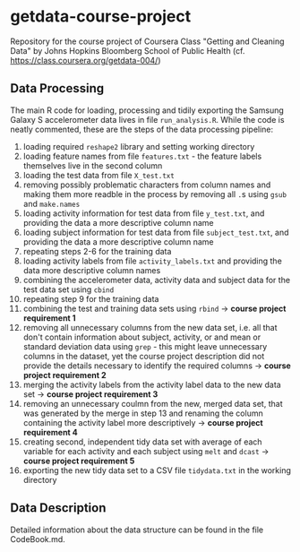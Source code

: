 getdata-course-project
======================

Repository for the course project of Coursera Class "Getting and Cleaning Data" by Johns Hopkins Bloomberg School of Public Health (cf. https://class.coursera.org/getdata-004/)

## Data Processing

The main R code for loading, processing and tidily exporting the Samsung Galaxy S accelerometer data lives in file `run_analysis.R`. While the code is neatly commented, these are the steps of the data processing pipeline:

1. loading required `reshape2` library and setting working directory
2. loading feature names from file `features.txt` - the feature labels themselves live in the second column
3. loading the test data from file `X_test.txt`
4. removing possibly problematic characters from column names and making them more readble in the process by removing all `.`s using `gsub` and `make.names`
5. loading activity information for test data from file `y_test.txt`, and providing the data a more descriptive column name
6. loading subject information for test data from file `subject_test.txt`, and providing the data a more descriptive column name
7. repeating steps 2-6 for the training data
8. loading activity labels from file `activity_labels.txt` and providing the data more descriptive column names
9. combining the accelerometer data, activity data and subject data for the test data set using `cbind`
10. repeating step 9 for the training data
11. combining the test and training data sets using `rbind` -> **course project requirement 1**
12. removing all unnecessary columns from the new data set, i.e. all that don't contain information about subject, activity, or and mean or standard deviation data using `grep` - this might leave unnecessary columns in the dataset, yet the course project description did not provide the details necessary to identify the required columns -> **course project requirement 2**
13. merging the activity labels from the activity label data to the new data set -> **course project requirement 3**
14. removing an unnecessary coulmn from the new, merged data set, that was generated by the merge in step 13 and renaming the column containing the activity label more descriptively -> **course project requirement 4**
15. creating second, independent tidy data set with average of each variable for each activity and each subject using `melt` and `dcast` -> **course project requirement 5**
16. exporting the new tidy data set to a CSV file `tidydata.txt` in the working directory

## Data Description

Detailed information about the data structure can be found in the file CodeBook.md.
